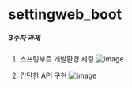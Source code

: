 # settingweb_boot
##### 3주차 과제
1. 스프링부트 개발환경 세팅
   ![image](https://github.com/hangyeol17/settingweb_boot/assets/81200079/f1e9376f-2fbd-4075-a406-76e1ce9f552b)


2. 간단한 API 구현
   ![image](https://github.com/hangyeol17/settingweb_boot/assets/81200079/368b2b57-d219-4641-abf6-1ae8bf7947df)
